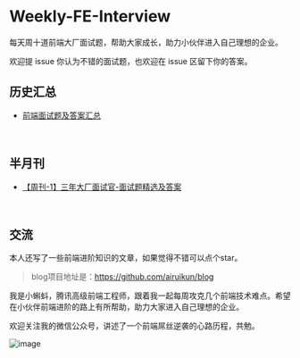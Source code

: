 # Weekly-FE-Interview

每天周十道前端大厂面试题，帮助大家成长，助力小伙伴进入自己理想的企业。

欢迎提 issue 你认为不错的面试题，也欢迎在 issue 区留下你的答案。

## 历史汇总

-   [前端面试题及答案汇总](https://github.com/airuikun/Weekly-FE-Interview/blob/master/summary/questions.md)

<br/>



## 半月刊

- [【周刊-1】三年大厂面试官-面试题精选及答案](https://juejin.im/post/5ca9de22e51d452b5372ed90)

<br/>



## 交流

本人还写了一些前端进阶知识的文章，如果觉得不错可以点个star。

> blog项目地址是：https://github.com/airuikun/blog

我是小蝌蚪，腾讯高级前端工程师，跟着我一起每周攻克几个前端技术难点。希望在小伙伴前端进阶的路上有所帮助，助力大家进入自己理想的企业。

欢迎关注我的微信公众号，讲述了一个前端屌丝逆袭的心路历程，共勉。

![image](https://github.com/airuikun/blog/raw/master/images/weekly/diaosierweima.jpg)

